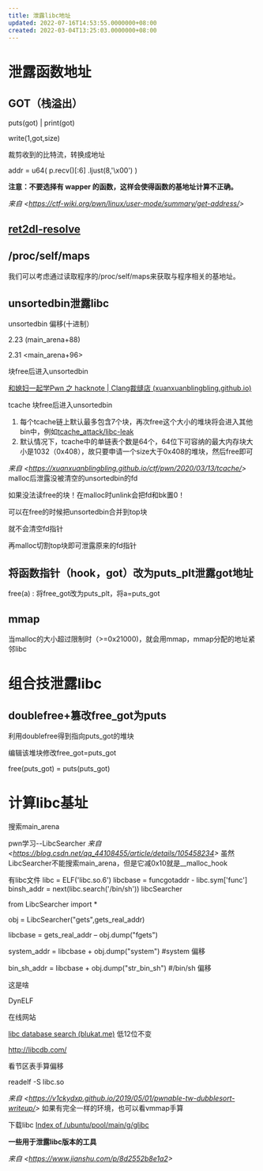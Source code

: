 ```yaml
---
title: 泄露libc地址
updated: 2022-07-16T14:53:55.0000000+08:00
created: 2022-03-04T13:25:03.0000000+08:00
---
```


# 泄露函数地址
## GOT（栈溢出）
puts(got) \| print(got)

write(1,got,size)

裁剪收到的比特流，转换成地址

addr = u64( p.recv()\[:6\] .ljust(8,'\x00') )

**注意：不要选择有 wapper 的函数，这样会使得函数的基地址计算不正确。**

*来自 \<<https://ctf-wiki.org/pwn/linux/user-mode/summary/get-address/>\>*
## [ret2dl-resolve](onenote:#ret2dl_resolve&section-id={07362C18-CD90-49F6-AFC3-41634DDD6CB9}&page-id={DD1F2488-2FEA-404A-9A67-5FC3DB402B86}&end&base-path=https://d.docs.live.net/8d1582069e7b0b95/文档/pwn/pwn总结.one)
## /proc/self/maps
我们可以考虑通过读取程序的/proc/self/maps来获取与程序相关的基地址。
## unsortedbin泄露libc
unsortedbin 偏移(十进制）

2.23 (main_arena+88)

2.31 \<main_arena+96\>

块free后进入unsortedbin

[和媳妇一起学Pwn 之 hacknote \| Clang裁缝店 (xuanxuanblingbling.github.io)](https://xuanxuanblingbling.github.io/ctf/pwn/2020/02/03/hacknote/)

tcache 块free后进入unsortedbin
1.  每个tcache链上默认最多包含7个块，再次free这个大小的堆块将会进入其他bin中，例如[tcache_attack/libc-leak](https://ctf-wiki.github.io/ctf-wiki/pwn/linux/glibc-heap/tcache_attack-zh/#libc-leak)
2.  默认情况下，tcache中的单链表个数是64个，64位下可容纳的最大内存块大小是1032（0x408），故只要申请一个size大于0x408的堆块，然后free即可

*来自 \<<https://xuanxuanblingbling.github.io/ctf/pwn/2020/03/13/tcache/>\>*
malloc后泄露没被清空的unsortedbin的fd

如果没法读free的块！在malloc时unlink会把fd和bk置0！

可以在free的时候把unsortedbin合并到top块

就不会清空fd指针

再malloc切割top块即可泄露原来的fd指针
## 将函数指针（hook，got）改为puts_plt泄露got地址
free(a) : 将free_got改为puts_plt，将a=puts_got
## mmap
当malloc的大小超过限制时（\>=0x21000)，就会用mmap，mmap分配的地址紧邻libc
# 组合技泄露libc
## doublefree+篡改free_got为puts
利用doublefree得到指向puts_got的堆块

编辑该堆块修改free_got=puts_got

free(puts_got) = puts(puts_got)

# 计算libc基址
搜索main_arena

pwn学习--LibcSearcher
*来自 \<<https://blog.csdn.net/qq_44108455/article/details/105458234>\>*
虽然LibcSearcher不能搜索main_arena，但是它减0x10就是\_\_malloc_hook

有libc文件
libc = ELF('libc.so.6')
libcbase = funcgotaddr - libc.sym\['func'\]
binsh_addr = next(libc.search('/bin/sh'))
libcSearcher

from LibcSearcher import \*

obj = LibcSearcher("gets",gets_real_addr)

libcbase = gets_real_addr – obj.dump("fgets")

system_addr = libcbase + obj.dump("system") \#system 偏移

bin_sh_addr = libcbase + obj.dump("str_bin_sh") \#/bin/sh 偏移

这是啥

DynELF

在线网站

[libc database search (blukat.me)](https://libc.blukat.me/) 低12位不变

<http://libcdb.com/>

看节区表手算偏移

readelf -S libc.so

*来自 \<<https://v1ckydxp.github.io/2019/05/01/pwnable-tw-dubblesort-writeup/>\>*
如果有完全一样的环境，也可以看vmmap手算

下载libc [Index of /ubuntu/pool/main/g/glibc](http://old-releases.ubuntu.com/ubuntu/pool/main/g/glibc/)

**一些用于泄露libc版本的工具**

*来自 \<<https://www.jianshu.com/p/8d2552b8e1a2>\>*

